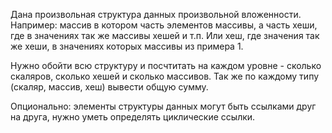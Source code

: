 Дана произвольная структура данных произвольной вложенности.
Например: массив в котором часть элементов массивы, а часть хеши,
где в значениях так же массивы хешей и т.п. Или хеш, где значения так же хеши,
в значениях которых массивы из примера 1.

Нужно обойти всю структуру и посчтитать на каждом уровне -
сколько скаляров, сколько хешей и сколько массивов.
Так же по каждому типу (скаляр, массив, хеш) вывести общую сумму.

Опционально: элементы структуры данных могут быть ссылками друг на друга,
нужно уметь определять циклические ссылки.
